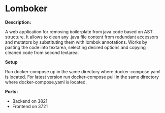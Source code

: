 # Lomboker

**Description:**

A web application for removing boilerplate from java code based on AST structure. 
It allows to clean any .java file content from redundant accessors and mutators by substituting them with lombok annotations. 
Works by pasting the code into textarea, selecting desired options and copying cleaned code from second textarea.

**Setup**

Run docker-compose up in the same directory where docker-compose.yaml is located.
For latest version run docker-compose pull in the same directory where docker-compose.yaml is located.

**Ports:**

- Backend on 3821
- Frontend on 3721
